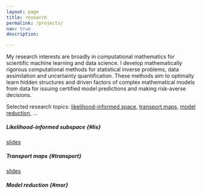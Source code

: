 ```yaml
---
layout: page
title: research
permalink: /projects/
nav: true
description: 

---
```


My research interests are broadly in computational mathematics for scientific machine learning and data science. I develop mathematically rigorous computational methods for statistical inverse problems, data assimilation and uncertainty quantification. These methods aim to optimally learn hidden structures and driven factors of complex mathematical models from data for issuing certified model predictions and making risk-averse decisions. 

Selected research topics: [likelihood-informed space](#lis), [transport maps](#transport), [model reduction](#mor), ...

##### **Likelihood-informed subspace** {#lis}

[slides](/assets/pdf/lis-dtu.pdf)

##### **Transport maps** {#transport}

[slides](/assets/pdf/dirt-hda.pdf)

##### **Model reduction** {#mor}
